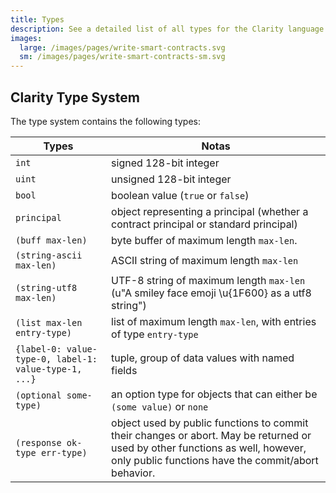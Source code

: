 ```yaml
---
title: Types
description: See a detailed list of all types for the Clarity language.
images:
  large: /images/pages/write-smart-contracts.svg
  sm: /images/pages/write-smart-contracts-sm.svg
---
```


## Clarity Type System

The type system contains the following types:

| Types                                                 | Notas                                                                                                                                                                                |
| ----------------------------------------------------- | ------------------------------------------------------------------------------------------------------------------------------------------------------------------------------------ |
| `int`                                                 | signed 128-bit integer                                                                                                                                                               |
| `uint`                                                | unsigned 128-bit integer                                                                                                                                                             |
| `bool`                                                | boolean value (`true` or `false`)                                                                                                                                                    |
| `principal`                                           | object representing a principal (whether a contract principal or standard principal)                                                                                                 |
| `(buff max-len)`                                      | byte buffer of maximum length `max-len`.                                                                                                                                             |
| `(string-ascii max-len)`                              | ASCII string of maximum length `max-len`                                                                                                                                             |
| `(string-utf8 max-len)`                               | UTF-8 string of maximum length `max-len` (u"A smiley face emoji \u{1F600} as a utf8 string")                                                                                        |
| `(list max-len entry-type)`                           | list of maximum length `max-len`, with entries of type `entry-type`                                                                                                                  |
| `{label-0: value-type-0, label-1: value-type-1, ...}` | tuple, group of data values with named fields                                                                                                                                        |
| `(optional some-type)`                                | an option type for objects that can either be `(some value)` or `none`                                                                                                               |
| `(response ok-type err-type)`                         | object used by public functions to commit their changes or abort. May be returned or used by other functions as well, however, only public functions have the commit/abort behavior. |
